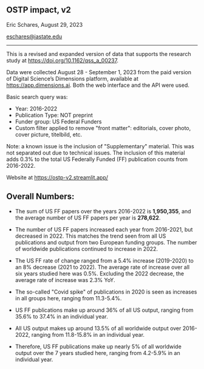 ## OSTP impact, v2

Eric Schares, August 29, 2023

eschares@iastate.edu

---

This is a revised and expanded version of data that supports the research study at https://doi.org/10.1162/qss_a_00237.

Data were collected August 28 - September 1, 2023 from the paid version of Digital Science’s Dimensions platform, available at https://app.dimensions.ai. Both the web interface and the API were used.

Basic search query was:
- Year: 2016-2022
- Publication Type: NOT preprint
- Funder group: US Federal Funders
- Custom filter applied to remove "front matter": editorials, cover photo, cover picture, titelbild, etc.

Note: a known issue is the inclusion of "Supplementary" material. This was not separated out due to technical issues. The inclusion of this material adds 0.3% to the total US Federally Funded (FF) publication counts from 2016-2022.

Website at https://ostp-v2.streamlit.app/

## Overall Numbers:
- The sum of US FF papers over the years 2016-2022 is **1,950,355**, and the average number of US FF papers per year is **278,622**.
- The number of US FF papers increased each year from 2016-2021, but decreased in 2022. This matches the trend seen from all US publications and output from two European funding groups. The number of worldwide publications continued to increase in 2022.
- The US FF rate of change ranged from a 5.4% increase (2019-2020) to an 8% decrease (2021 to 2022). The average rate of increase over all six years studied here was 0.5%. Excluding the 2022 decrease, the average rate of increase was 2.3% YoY.
- The so-called "Covid spike" of publications in 2020 is seen as increases in all groups here, ranging from 11.3-5.4%.

- US FF publications make up around 36% of all US output, ranging from 35.6% to 37.4% in an individual year.
- All US output makes up around 13.5% of all worldwide output over 2016-2022, ranging from 11.8-15.8% in an individual year.
- Therefore, US FF publications make up nearly 5% of all worldwide output over the 7 years studied here, ranging from 4.2-5.9% in an individual year.
